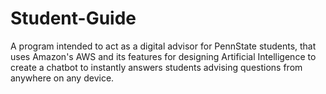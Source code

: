 # Student-Guide
A program intended to act as a digital advisor for PennState students,
that uses Amazon's AWS and its features for designing Artificial Intelligence 
to create a chatbot to instantly answers students advising questions from anywhere on any device.
